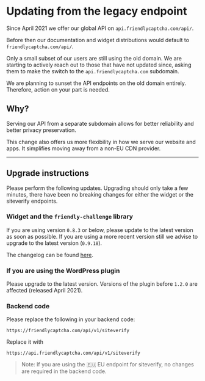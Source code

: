 # Updating from the legacy endpoint

Since April 2021 we offer our global API on `api.friendlycaptcha.com/api/`.

Before then our documentation and widget distributions would default to `friendlycaptcha.com/api/`.

Only a small subset of our users are still using the old domain. We are starting to actively reach out to those that have not updated since, asking them to make the switch to the `api.friendlycaptcha.com` subdomain.

We are planning to sunset the API endpoints on the old domain entirely. Therefore, action on your part is needed.

## Why?

Serving our API from a separate subdomain allows for better reliability and better privacy preservation.

This change also offers us more flexibility in how we serve our website and apps. It simplifies moving away from a non-EU CDN provider.

---

## Upgrade instructions

Please perform the following updates. Upgrading should only take a few minutes, there have been no breaking changes for either the widget or the siteverify endpoints.

### Widget and the `friendly-challenge` library

If you are using version `0.8.3` or below, please update to the latest version as soon as possible. If you are using a more recent version still we advise to upgrade to the latest version (`0.9.18`).

The changelog can be found [here](https://github.com/FriendlyCaptcha/friendly-challenge/blob/master/docs/changelog.md).

### If you are using the WordPress plugin

Please upgrade to the latest version. Versions of the plugin before `1.2.0` are affected (released April 2021).

### Backend code

Please replace the following in your backend code:

`https://friendlycaptcha.com/api/v1/siteverify`

Replace it with

`https://api.friendlycaptcha.com/api/v1/siteverify`

> Note: If you are using the 🇪🇺 EU endpoint for siteverify, no changes are required in the backend code.
